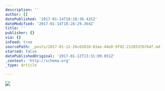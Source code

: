 ```yaml
---
description: ''
author: []
datePublished: '2017-01-14T18:28:30.425Z'
dateModified: '2017-01-14T18:28:29.364Z'
title: ''
publisher: {}
via: {}
inFeed: true
sourcePath: _posts/2017-01-12-26c02810-83ae-44e0-9f92-21285376764f.md
starred: false
datePublishedOriginal: '2017-01-12T13:31:09.851Z'
_context: 'http://schema.org'
_type: Article

---
```

![](https://the-grid-user-content.s3-us-west-2.amazonaws.com/e6006d39-40a7-48dd-9e0f-b6e41225806a.jpg)